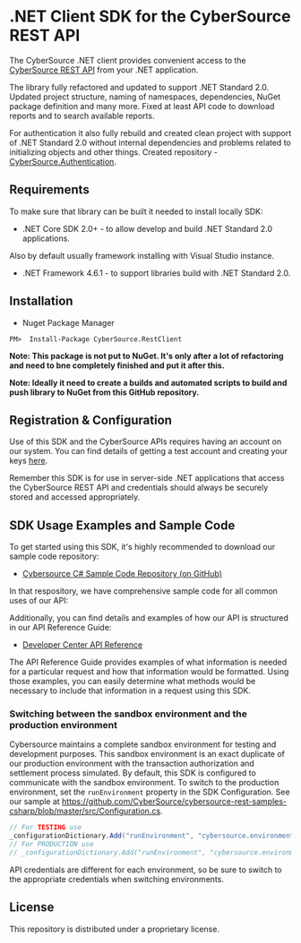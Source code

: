 # .NET Client SDK for the CyberSource REST API

The CyberSource .NET client provides convenient access to the [CyberSource REST API](https://developer.cybersource.com/api/reference/api-reference.html) from your .NET application.

The library fully refactored and updated to support .NET Standard 2.0. Updated project structure, naming of namespaces, dependencies, NuGet package definition and many more. Fixed at least API code to download reports and to search available reports.

For authentication it also fully rebuild and created clean project with support of .NET Standard 2.0 without internal dependencies and problems related to initializing objects and other things.
Created repository - [CyberSource.Authentication](https://github.com/Digiman/CyberSource.Authentication).

## Requirements

To make sure that library can be built it needed to install locally SDK:
* .NET Core SDK 2.0+ - to allow develop and build .NET Standard 2.0 applications. 

Also by default usually framework installing with Visual Studio instance.
* .NET Framework 4.6.1 - to support libraries build with .NET Standard 2.0.

## Installation

* Nuget Package Manager

```
PM>  Install-Package CyberSource.RestClient
```

**Note: This package is not put to NuGet. It's only after a lot of refactoring and need to bne completely finished and put it after this.**

**Note: Ideally it need to create a builds and automated scripts to build and push library to NuGet from this GitHub repository.**

## Registration & Configuration

Use of this SDK and the CyberSource APIs requires having an account on our system. You can find details of getting a test account and creating your keys [here](https://developer.cybersource.com/api/developer-guides/dita-gettingstarted/registration.html).

Remember this SDK is for use in server-side .NET applications that access the CyberSource REST API and credentials should always be securely stored and accessed appropriately. 

## SDK Usage Examples and Sample Code

To get started using this SDK, it's highly recommended to download our sample code repository:
* [Cybersource C# Sample Code Repository (on GitHub)](https://github.com/CyberSource/cybersource-rest-samples-csharp)

In that respository, we have comprehensive sample code for all common uses of our API:

Additionally, you can find details and examples of how our API is structured in our API Reference Guide:
* [Developer Center API Reference](https://developer.cybersource.com/api/reference/api-reference.html)

The API Reference Guide provides examples of what information is needed for a particular request and how that information would be formatted. Using those examples, you can easily determine what methods would be necessary to include that information in a request using this SDK.

### Switching between the sandbox environment and the production environment

Cybersource maintains a complete sandbox environment for testing and development purposes. This sandbox environment is an exact duplicate of our production environment with the transaction authorization and settlement process simulated. By default, this SDK is configured to communicate with the sandbox environment. To switch to the production environment, set the `runEnvironment` property in the SDK Configuration.  See our sample at https://github.com/CyberSource/cybersource-rest-samples-csharp/blob/master/src/Configuration.cs.  

```csharp
// For TESTING use
_configurationDictionary.Add("runEnvironment", "cybersource.environment.sandbox");
// For PRODUCTION use
// _configurationDictionary.Add("runEnvironment", "cybersource.environment.production");
```

API credentials are different for each environment, so be sure to switch to the appropriate credentials when switching environments.

## License

This repository is distributed under a proprietary license.
